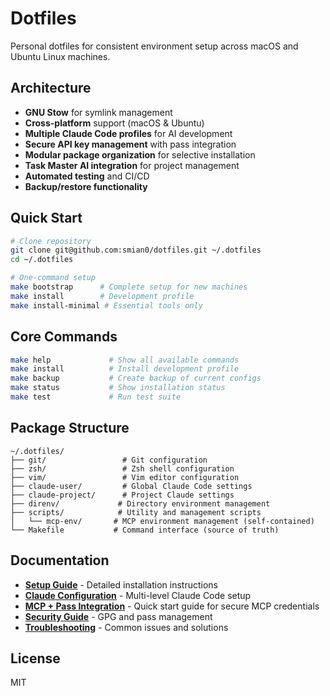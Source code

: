 # Dotfiles

Personal dotfiles for consistent environment setup across macOS and Ubuntu Linux machines.

## Architecture

- **GNU Stow** for symlink management
- **Cross-platform** support (macOS & Ubuntu)
- **Multiple Claude Code profiles** for AI development
- **Secure API key management** with pass integration
- **Modular package organization** for selective installation
- **Task Master AI integration** for project management
- **Automated testing** and CI/CD
- **Backup/restore functionality**

## Quick Start

```bash
# Clone repository
git clone git@github.com:smian0/dotfiles.git ~/.dotfiles
cd ~/.dotfiles

# One-command setup
make bootstrap      # Complete setup for new machines
make install        # Development profile
make install-minimal # Essential tools only
```

## Core Commands

```bash
make help             # Show all available commands
make install          # Install development profile
make backup           # Create backup of current configs
make status           # Show installation status
make test             # Run test suite
```

## Package Structure

```
~/.dotfiles/
├── git/                 # Git configuration
├── zsh/                 # Zsh shell configuration  
├── vim/                 # Vim editor configuration
├── claude-user/         # Global Claude Code settings
├── claude-project/      # Project Claude settings
├── direnv/             # Directory environment management
├── scripts/            # Utility and management scripts
│   └── mcp-env/       # MCP environment management (self-contained)
└── Makefile           # Command interface (source of truth)
```

## Documentation

- **[Setup Guide](docs/SETUP.md)** - Detailed installation instructions
- **[Claude Configuration](docs/CLAUDE.md)** - Multi-level Claude Code setup
- **[MCP + Pass Integration](scripts/mcp-env/README.md)** - Quick start guide for secure MCP credentials
- **[Security Guide](docs/SECURITY.md)** - GPG and pass management
- **[Troubleshooting](docs/TROUBLESHOOTING.md)** - Common issues and solutions

## License

MIT


